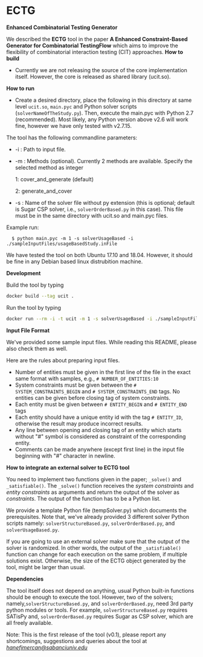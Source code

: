 # ECTG
**Enhanced Combinatorial Testing Generator**

We described the **ECTG** tool in the paper **A Enhanced Constraint-Based Generator for Combinatorial TestingFlow** which aims to improve the flexibility of combinatorial interaction testing (CIT) approaches. 
**How to build**
* Currently we are not releasing the source of the core implementation itself. However, the core is released as shared library (ucit.so).

**How to run**
* Create a desired directory, place the following in this directory at same level `ucit.so`, `main.pyc` and Python solver scripts (`solverNameOfTheStudy.py`). Then, execute the main.pyc with Python 2.7 (recommended). Most likely, any Python version above v2.6 will work fine, however we have only tested with v2.7.15.

The tool has the following commandline parameters: 
 * -i : Path to input file. 
 * -m : Methods (optional). Currently 2 methods are available. Specify the selected method as integer 
 
      1: cover_and_generate (default)
      
      2: generate_and_cover 
      
 * -s : Name of the solver file without py extension (this is optional; default is Sugar CSP solver, i.e., `solverOrderBased.py` in this case). This file must be in the same directory with ucit.so and main.pyc files.

Example run:

      $ python main.pyc -m 1 -s solverUsageBased -i ./sampleInputFiles/usageBasedStudy.inFile

We have tested the tool on both Ubuntu 17.10 and 18.04. However, it should be fine in any Debian based linux distrubition machine. 

**Development**

Build the tool by typing 
```bash
docker build --tag ucit .
```

Run the tool by typing 
```bash 
docker run --rm -i -t ucit -m 1 -s solverUsageBased -i ./sampleInputFiles/usageBasedStudy.inFile
```

**Input File Format**

We've provided some sample input files. While reading this README, please also check them as well. 

Here are the rules about preparing input files.

* Number of entities must be given in the first line of the file in the exact same format with samples, e.g., `# NUMBER_OF_ENTITIES:10`
* System constraints must be given between the `# SYSTEM_CONSTRAINTS_BEGIN` and `# SYSTEM_CONSTRAINTS_END` tags. No entities can be given before closing tag of system constraints. 
* Each entity must be given between `# ENTITY_BEGIN` and `# ENTITY_END` tags
* Each entity should have a unique entity id with the tag `# ENTITY_ID`, otherwise the result may produce incorrect results.
* Any line between opening and closing tag of an entity which starts without "#" symbol is considered as constraint of the corresponding entity.
* Comments can be made anywhere (except first line) in the input file beginning with "#" character in newline.


**How to integrate an external solver to ECTG tool**

You need to implement two functions given in the paper; `_solve()` and `_satisfiable()`. The `_solve()` function receives the *system constraints* and *entity constraints* as arguments and return the output of the solver as *constraints*. The output of the function has to be a Python list. 

We provide a template Python file (tempSolver.py) which documents the prerequisites. Note that, we've already provided 3 different solver Python scripts namely: `solverStructureBased.py`, `solverOrderBased.py`, and `solverUsageBased.py`.

If you are going to use an external solver make sure that the output of the solver is randomized. In other words, the output of the `_satisfiable()` function can change for each execution on the same problem, if multiple solutions exist. Otherwise, the size of the ECTG object generated by the tool, might be larger than usual.


**Dependencies**

The tool itself does not depend on anything, usual Python built-in functions should be enough to execute the tool. However,
two of the solvers; namely,`solverStructureBased.py`, and `solverOrderBased.py`, need 3rd party python modules or tools. For example, `solverStructureBased.py` requires SATisPy and, `solverOrderBased.py` requires Sugar as CSP solver, which are all freely available.

Note: This is the first release of the tool (v0.1), please report any shortcomings, suggestions and queries about the tool at *hanefimercan@sabanciuniv.edu*
